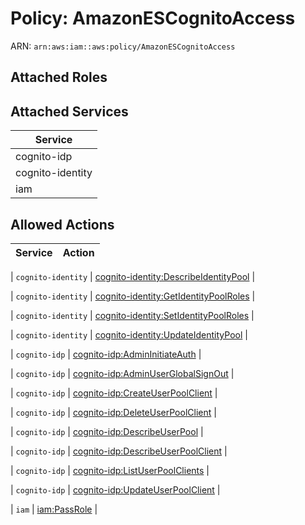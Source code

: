 # Policy: AmazonESCognitoAccess

ARN: `arn:aws:iam::aws:policy/AmazonESCognitoAccess`

## Attached Roles

## Attached Services

| Service |
|---------|
| cognito-idp |
| cognito-identity |
| iam |

## Allowed Actions

| Service | Action |
|:-------:|--------|

| `cognito-identity` | [cognito-identity:DescribeIdentityPool](../actions.md#cognito-identity:describeidentitypool) |

| `cognito-identity` | [cognito-identity:GetIdentityPoolRoles](../actions.md#cognito-identity:getidentitypoolroles) |

| `cognito-identity` | [cognito-identity:SetIdentityPoolRoles](../actions.md#cognito-identity:setidentitypoolroles) |

| `cognito-identity` | [cognito-identity:UpdateIdentityPool](../actions.md#cognito-identity:updateidentitypool) |

| `cognito-idp` | [cognito-idp:AdminInitiateAuth](../actions.md#cognito-idp:admininitiateauth) |

| `cognito-idp` | [cognito-idp:AdminUserGlobalSignOut](../actions.md#cognito-idp:adminuserglobalsignout) |

| `cognito-idp` | [cognito-idp:CreateUserPoolClient](../actions.md#cognito-idp:createuserpoolclient) |

| `cognito-idp` | [cognito-idp:DeleteUserPoolClient](../actions.md#cognito-idp:deleteuserpoolclient) |

| `cognito-idp` | [cognito-idp:DescribeUserPool](../actions.md#cognito-idp:describeuserpool) |

| `cognito-idp` | [cognito-idp:DescribeUserPoolClient](../actions.md#cognito-idp:describeuserpoolclient) |

| `cognito-idp` | [cognito-idp:ListUserPoolClients](../actions.md#cognito-idp:listuserpoolclients) |

| `cognito-idp` | [cognito-idp:UpdateUserPoolClient](../actions.md#cognito-idp:updateuserpoolclient) |

| `iam` | [iam:PassRole](../actions.md#iam:passrole) |
